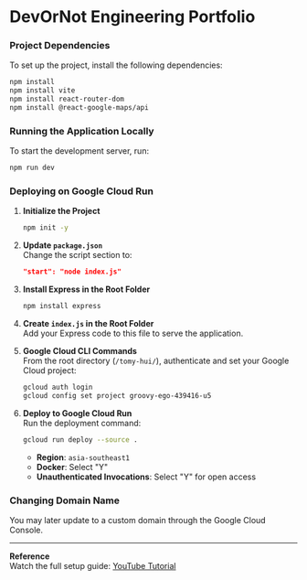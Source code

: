 # DevOrNot Engineering Portfolio

### Project Dependencies
To set up the project, install the following dependencies:
```bash
npm install
npm install vite
npm install react-router-dom
npm install @react-google-maps/api
```

### Running the Application Locally
To start the development server, run:
```bash
npm run dev
```

### Deploying on Google Cloud Run
1. **Initialize the Project**  
   ```bash
   npm init -y
   ```

2. **Update `package.json`**  
   Change the script section to:
   ```json
   "start": "node index.js"
   ```

3. **Install Express in the Root Folder**  
   ```bash
   npm install express
   ```

4. **Create `index.js` in the Root Folder**  
   Add your Express code to this file to serve the application.

5. **Google Cloud CLI Commands**  
   From the root directory (`/tomy-hui/`), authenticate and set your Google Cloud project:
   ```bash
   gcloud auth login
   gcloud config set project groovy-ego-439416-u5
   ```

6. **Deploy to Google Cloud Run**  
   Run the deployment command:
   ```bash
   gcloud run deploy --source .
   ```
   - **Region**: `asia-southeast1`
   - **Docker**: Select "Y"
   - **Unauthenticated Invocations**: Select "Y" for open access

### Changing Domain Name
You may later update to a custom domain through the Google Cloud Console.

---

**Reference**  
Watch the full setup guide: [YouTube Tutorial](https://www.youtube.com/watch?v=NMnKGHgw8aM)
